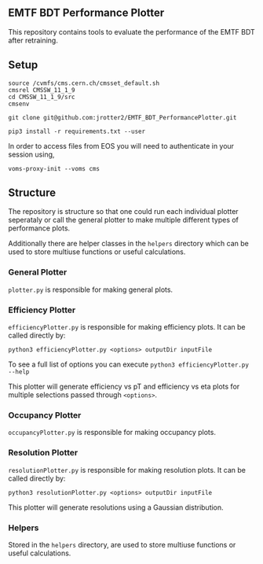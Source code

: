 ## EMTF BDT Performance Plotter
This repository contains tools to evaluate the performance of the EMTF BDT after retraining.

## Setup

```
source /cvmfs/cms.cern.ch/cmsset_default.sh
cmsrel CMSSW_11_1_9 
cd CMSSW_11_1_9/src
cmsenv

git clone git@github.com:jrotter2/EMTF_BDT_PerformancePlotter.git

pip3 install -r requirements.txt --user
```

In order to access files from EOS you will need to authenticate in your session using,
```
voms-proxy-init --voms cms
```

## Structure

The repository is structure so that one could run each individual plotter seperataly or call the general plotter to make multiple different types of performance plots.

Additionally there are helper classes in the `helpers` directory which can be used to store multiuse functions or useful calculations.

### General Plotter
`plotter.py` is responsible for making general plots.

### Efficiency Plotter
`efficiencyPlotter.py` is responsible for making efficiency plots. It can be called directly by:
```
python3 efficiencyPlotter.py <options> outputDir inputFile
```
To see a full list of options you can execute `python3 efficiencyPlotter.py --help`

This plotter will generate efficiency vs pT and efficiency vs eta plots for multiple selections passed through `<options>`.

### Occupancy Plotter
`occupancyPlotter.py` is responsible for making occupancy plots.

### Resolution Plotter
`resolutionPlotter.py` is responsible for making resolution plots. It can be called directly by:
```
python3 resolutionPlotter.py <options> outputDir inputFile
```
This plotter will generate resolutions using a Gaussian distribution.

### Helpers
Stored in the `helpers` directory, are used to store multiuse functions or useful calculations.

